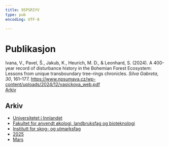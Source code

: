 ```yaml
---
title: 95PSRIYV
type: pub
encoding: UTF-8

---
```

<h1>Publikasjon</h1>
<article id="csl-bib-container-95PSRIYV" class="csl-bib-container">
  <div class="csl-bib-body"> <div class="csl-entry">Ivana, V., Pavel, Š., Jakub, K., Heurich, M. D., &#38; Leonhard, S. (2024). A 400-year record of disturbance history in the Bohemian Forest Ecosystem: Lessons from unique transboundary tree-rings chronicles. <i>Silva Gabreta</i>, <i>30</i>, 161–177. <a href="https://www.npsumava.cz/wp-content/uploads/2024/12/vasickova_web.pdf">https://www.npsumava.cz/wp-content/uploads/2024/12/vasickova_web.pdf</a></div> </div>
  <div class="csl-bib-buttons">
    <a href="#taxonomy-article-95PSRIYV" alt="archive" class="csl-bib-button">Arkiv</a>
  </div>
  <div id="csl-bib-meta-container-95PSRIYV"></div>
</article>
<div id="csl-bib-meta-95PSRIYV" class="csl-bib-meta">
  <article id="taxonomy-article-95PSRIYV" class="taxonomy-article">
    <h1>Arkiv</h1>
    <ul>
      <li><a href="{{< params subfolder >}}nn/archive/?key=3DCRN523">Universitetet i Innlandet</a></li>
      <li><a href="{{< params subfolder >}}nn/archive/?key=T77LXH6D">Fakultet for anvendt økologi, landbruksfag og bioteknologi</a></li>
      <li><a href="{{< params subfolder >}}nn/archive/?key=7TRARPE3">Institutt for skog- og utmarksfag</a></li>
      <li><a href="{{< params subfolder >}}nn/archive/?key=H5L4MZHE">2025</a></li>
      <li><a href="{{< params subfolder >}}nn/archive/?key=IQQJNV9X">Mars</a></li>
    </ul>
  </article>
</div>

